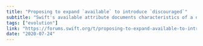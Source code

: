 ```yaml
---
title: "Proposing to expand `available` to introduce `discouraged`"
subtitle: "Swift's available attribute documents characteristics of a declaration's lifecycle. This Swift evolution pitch from Erica Sadun and Chris Lattner proposes extending the available attribute, introducing discouraged, an argument that can be used to describe why using the associated declaration is discouraged. A small but useful addition to the language."
tags: ["evolution"]
link: "https://forums.swift.org/t/proposing-to-expand-available-to-introduce-discouraged/38197"
date: "2020-07-24"
---
```

